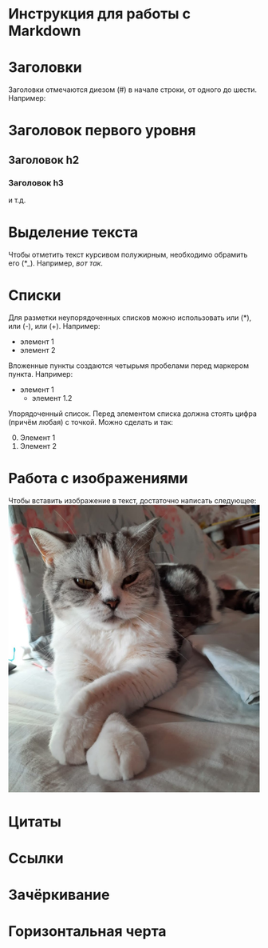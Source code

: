# Инструкция для работы с Markdown

# Заголовки

Заголовки отмечаются диезом (#) в начале строки, от одного до шести. Например:

# Заголовок первого уровня #
## Заголовок h2
### Заголовок h3

и т.д.

# Выделение текста

Чтобы отметить текст курсивом полужирным, необходимо обрамить его (*_). Например, *_вот так_*.

# Списки

Для разметки неупорядоченных списков можно использовать или (*), или (-), или (+). Например:

* элемент 1
* элемент 2

Вложенные пункты создаются четырьмя пробелами перед маркером пункта. Например:

* элемент 1
    * элемент 1.2

Упорядоченный список. Перед элементом списка должна стоять цифра (причём любая) с точкой. Можно сделать и так:

0. Элемент 1
0. Элемент 2

# Работа с изображениями

Чтобы вставить изображение в текст, достаточно написать следующее:
![Привет, это Фортуна](Фортуна.jpg)

# Цитаты

# Ссылки

# Зачёркивание

# Горизонтальная черта